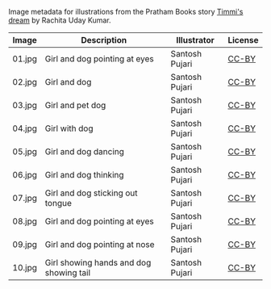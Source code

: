 Image metadata for illustrations from the Pratham Books story [Timmi's dream](https://storyweaver.org.in/stories/2232-timmi-s-dream) by Rachita Uday Kumar.

Image | Description | Illustrator | License
----- | ----------- | ----------- | -------
01.jpg | Girl and dog pointing at eyes | Santosh Pujari | [CC-BY](https://creativecommons.org/licenses/by/4.0/)
02.jpg | Girl and dog | Santosh Pujari | [CC-BY](https://creativecommons.org/licenses/by/4.0/)
03.jpg | Girl and pet dog | Santosh Pujari | [CC-BY](https://creativecommons.org/licenses/by/4.0/)
04.jpg | Girl with dog | Santosh Pujari | [CC-BY](https://creativecommons.org/licenses/by/4.0/)
05.jpg | Girl and dog dancing | Santosh Pujari | [CC-BY](https://creativecommons.org/licenses/by/4.0/)
06.jpg | Girl and dog thinking | Santosh Pujari | [CC-BY](https://creativecommons.org/licenses/by/4.0/)
07.jpg | Girl and dog sticking out tongue | Santosh Pujari | [CC-BY](https://creativecommons.org/licenses/by/4.0/)
08.jpg | Girl and dog pointing at eyes | Santosh Pujari | [CC-BY](https://creativecommons.org/licenses/by/4.0/)
09.jpg | Girl and dog pointing at nose | Santosh Pujari | [CC-BY](https://creativecommons.org/licenses/by/4.0/)
10.jpg | Girl showing hands and dog showing tail | Santosh Pujari | [CC-BY](https://creativecommons.org/licenses/by/4.0/)